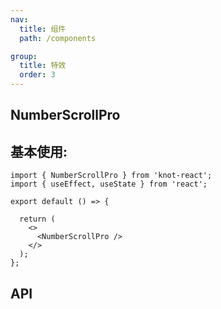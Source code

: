 ```yaml
---
nav:
  title: 组件
  path: /components

group:
  title: 特效
  order: 3
---
```


## NumberScrollPro

## 基本使用:

```tsx
import { NumberScrollPro } from 'knot-react';
import { useEffect, useState } from 'react';

export default () => {

  return (
    <>
      <NumberScrollPro />
    </>
  );
};
```

## API

<API id="NumberScrollPro"></API>
